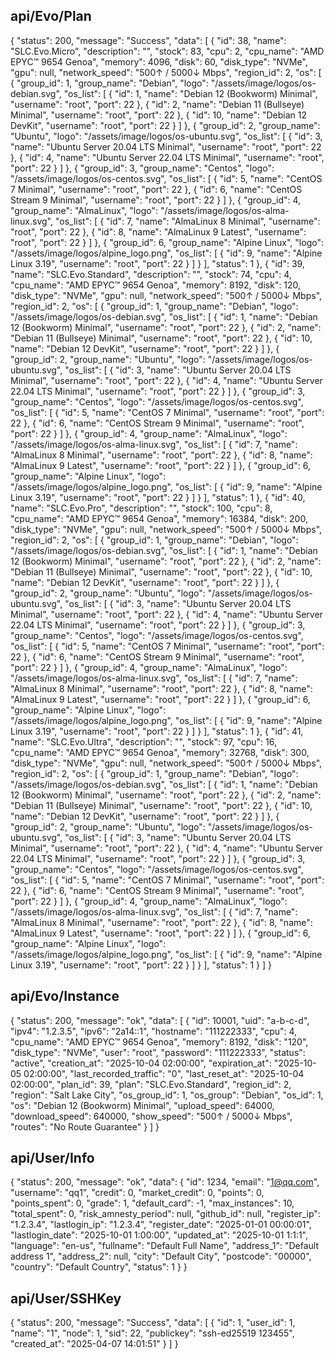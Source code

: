 ## api/Evo/Plan

{
  "status": 200,
  "message": "Success",
  "data": [
    {
      "id": 38,
      "name": "SLC.Evo.Micro",
      "description": "",
      "stock": 83,
      "cpu": 2,
      "cpu_name": "AMD EPYC™ 9654 Genoa",
      "memory": 4096,
      "disk": 60,
      "disk_type": "NVMe",
      "gpu": null,
      "network_speed": "500↑ / 5000↓ Mbps",
      "region_id": 2,
      "os": [
        {
          "group_id": 1,
          "group_name": "Debian",
          "logo": "/assets/image/logos/os-debian.svg",
          "os_list": [
            {
              "id": 1,
              "name": "Debian 12 (Bookworm) Minimal",
              "username": "root",
              "port": 22
            },
            {
              "id": 2,
              "name": "Debian 11 (Bullseye) Minimal",
              "username": "root",
              "port": 22
            },
            {
              "id": 10,
              "name": "Debian 12 DevKit",
              "username": "root",
              "port": 22
            }
          ]
        },
        {
          "group_id": 2,
          "group_name": "Ubuntu",
          "logo": "/assets/image/logos/os-ubuntu.svg",
          "os_list": [
            {
              "id": 3,
              "name": "Ubuntu Server 20.04 LTS Minimal",
              "username": "root",
              "port": 22
            },
            {
              "id": 4,
              "name": "Ubuntu Server 22.04 LTS Minimal",
              "username": "root",
              "port": 22
            }
          ]
        },
        {
          "group_id": 3,
          "group_name": "Centos",
          "logo": "/assets/image/logos/os-centos.svg",
          "os_list": [
            {
              "id": 5,
              "name": "CentOS 7 Minimal",
              "username": "root",
              "port": 22
            },
            {
              "id": 6,
              "name": "CentOS Stream 9 Minimal",
              "username": "root",
              "port": 22
            }
          ]
        },
        {
          "group_id": 4,
          "group_name": "AlmaLinux",
          "logo": "/assets/image/logos/os-alma-linux.svg",
          "os_list": [
            {
              "id": 7,
              "name": "AlmaLinux 8 Minimal",
              "username": "root",
              "port": 22
            },
            {
              "id": 8,
              "name": "AlmaLinux 9 Latest",
              "username": "root",
              "port": 22
            }
          ]
        },
        {
          "group_id": 6,
          "group_name": "Alpine Linux",
          "logo": "/assets/image/logos/alpine_logo.png",
          "os_list": [
            {
              "id": 9,
              "name": "Alpine Linux 3.19",
              "username": "root",
              "port": 22
            }
          ]
        }
      ],
      "status": 1
    },
    {
      "id": 39,
      "name": "SLC.Evo.Standard",
      "description": "",
      "stock": 74,
      "cpu": 4,
      "cpu_name": "AMD EPYC™ 9654 Genoa",
      "memory": 8192,
      "disk": 120,
      "disk_type": "NVMe",
      "gpu": null,
      "network_speed": "500↑ / 5000↓ Mbps",
      "region_id": 2,
      "os": [
        {
          "group_id": 1,
          "group_name": "Debian",
          "logo": "/assets/image/logos/os-debian.svg",
          "os_list": [
            {
              "id": 1,
              "name": "Debian 12 (Bookworm) Minimal",
              "username": "root",
              "port": 22
            },
            {
              "id": 2,
              "name": "Debian 11 (Bullseye) Minimal",
              "username": "root",
              "port": 22
            },
            {
              "id": 10,
              "name": "Debian 12 DevKit",
              "username": "root",
              "port": 22
            }
          ]
        },
        {
          "group_id": 2,
          "group_name": "Ubuntu",
          "logo": "/assets/image/logos/os-ubuntu.svg",
          "os_list": [
            {
              "id": 3,
              "name": "Ubuntu Server 20.04 LTS Minimal",
              "username": "root",
              "port": 22
            },
            {
              "id": 4,
              "name": "Ubuntu Server 22.04 LTS Minimal",
              "username": "root",
              "port": 22
            }
          ]
        },
        {
          "group_id": 3,
          "group_name": "Centos",
          "logo": "/assets/image/logos/os-centos.svg",
          "os_list": [
            {
              "id": 5,
              "name": "CentOS 7 Minimal",
              "username": "root",
              "port": 22
            },
            {
              "id": 6,
              "name": "CentOS Stream 9 Minimal",
              "username": "root",
              "port": 22
            }
          ]
        },
        {
          "group_id": 4,
          "group_name": "AlmaLinux",
          "logo": "/assets/image/logos/os-alma-linux.svg",
          "os_list": [
            {
              "id": 7,
              "name": "AlmaLinux 8 Minimal",
              "username": "root",
              "port": 22
            },
            {
              "id": 8,
              "name": "AlmaLinux 9 Latest",
              "username": "root",
              "port": 22
            }
          ]
        },
        {
          "group_id": 6,
          "group_name": "Alpine Linux",
          "logo": "/assets/image/logos/alpine_logo.png",
          "os_list": [
            {
              "id": 9,
              "name": "Alpine Linux 3.19",
              "username": "root",
              "port": 22
            }
          ]
        }
      ],
      "status": 1
    },
    {
      "id": 40,
      "name": "SLC.Evo.Pro",
      "description": "",
      "stock": 100,
      "cpu": 8,
      "cpu_name": "AMD EPYC™ 9654 Genoa",
      "memory": 16384,
      "disk": 200,
      "disk_type": "NVMe",
      "gpu": null,
      "network_speed": "500↑ / 5000↓ Mbps",
      "region_id": 2,
      "os": [
        {
          "group_id": 1,
          "group_name": "Debian",
          "logo": "/assets/image/logos/os-debian.svg",
          "os_list": [
            {
              "id": 1,
              "name": "Debian 12 (Bookworm) Minimal",
              "username": "root",
              "port": 22
            },
            {
              "id": 2,
              "name": "Debian 11 (Bullseye) Minimal",
              "username": "root",
              "port": 22
            },
            {
              "id": 10,
              "name": "Debian 12 DevKit",
              "username": "root",
              "port": 22
            }
          ]
        },
        {
          "group_id": 2,
          "group_name": "Ubuntu",
          "logo": "/assets/image/logos/os-ubuntu.svg",
          "os_list": [
            {
              "id": 3,
              "name": "Ubuntu Server 20.04 LTS Minimal",
              "username": "root",
              "port": 22
            },
            {
              "id": 4,
              "name": "Ubuntu Server 22.04 LTS Minimal",
              "username": "root",
              "port": 22
            }
          ]
        },
        {
          "group_id": 3,
          "group_name": "Centos",
          "logo": "/assets/image/logos/os-centos.svg",
          "os_list": [
            {
              "id": 5,
              "name": "CentOS 7 Minimal",
              "username": "root",
              "port": 22
            },
            {
              "id": 6,
              "name": "CentOS Stream 9 Minimal",
              "username": "root",
              "port": 22
            }
          ]
        },
        {
          "group_id": 4,
          "group_name": "AlmaLinux",
          "logo": "/assets/image/logos/os-alma-linux.svg",
          "os_list": [
            {
              "id": 7,
              "name": "AlmaLinux 8 Minimal",
              "username": "root",
              "port": 22
            },
            {
              "id": 8,
              "name": "AlmaLinux 9 Latest",
              "username": "root",
              "port": 22
            }
          ]
        },
        {
          "group_id": 6,
          "group_name": "Alpine Linux",
          "logo": "/assets/image/logos/alpine_logo.png",
          "os_list": [
            {
              "id": 9,
              "name": "Alpine Linux 3.19",
              "username": "root",
              "port": 22
            }
          ]
        }
      ],
      "status": 1
    },
    {
      "id": 41,
      "name": "SLC.Evo.Ultra",
      "description": "",
      "stock": 97,
      "cpu": 16,
      "cpu_name": "AMD EPYC™ 9654 Genoa",
      "memory": 32768,
      "disk": 300,
      "disk_type": "NVMe",
      "gpu": null,
      "network_speed": "500↑ / 5000↓ Mbps",
      "region_id": 2,
      "os": [
        {
          "group_id": 1,
          "group_name": "Debian",
          "logo": "/assets/image/logos/os-debian.svg",
          "os_list": [
            {
              "id": 1,
              "name": "Debian 12 (Bookworm) Minimal",
              "username": "root",
              "port": 22
            },
            {
              "id": 2,
              "name": "Debian 11 (Bullseye) Minimal",
              "username": "root",
              "port": 22
            },
            {
              "id": 10,
              "name": "Debian 12 DevKit",
              "username": "root",
              "port": 22
            }
          ]
        },
        {
          "group_id": 2,
          "group_name": "Ubuntu",
          "logo": "/assets/image/logos/os-ubuntu.svg",
          "os_list": [
            {
              "id": 3,
              "name": "Ubuntu Server 20.04 LTS Minimal",
              "username": "root",
              "port": 22
            },
            {
              "id": 4,
              "name": "Ubuntu Server 22.04 LTS Minimal",
              "username": "root",
              "port": 22
            }
          ]
        },
        {
          "group_id": 3,
          "group_name": "Centos",
          "logo": "/assets/image/logos/os-centos.svg",
          "os_list": [
            {
              "id": 5,
              "name": "CentOS 7 Minimal",
              "username": "root",
              "port": 22
            },
            {
              "id": 6,
              "name": "CentOS Stream 9 Minimal",
              "username": "root",
              "port": 22
            }
          ]
        },
        {
          "group_id": 4,
          "group_name": "AlmaLinux",
          "logo": "/assets/image/logos/os-alma-linux.svg",
          "os_list": [
            {
              "id": 7,
              "name": "AlmaLinux 8 Minimal",
              "username": "root",
              "port": 22
            },
            {
              "id": 8,
              "name": "AlmaLinux 9 Latest",
              "username": "root",
              "port": 22
            }
          ]
        },
        {
          "group_id": 6,
          "group_name": "Alpine Linux",
          "logo": "/assets/image/logos/alpine_logo.png",
          "os_list": [
            {
              "id": 9,
              "name": "Alpine Linux 3.19",
              "username": "root",
              "port": 22
            }
          ]
        }
      ],
      "status": 1
    }
  ]
}


## api/Evo/Instance

{
  "status": 200,
  "message": "ok",
  "data": [
    {
      "id": 10001,
      "uid": "a-b-c-d",
      "ipv4": "1.2.3.5",
      "ipv6": "2a14::1",
      "hostname": "111222333",
      "cpu": 4,
      "cpu_name": "AMD EPYC™ 9654 Genoa",
      "memory": 8192,
      "disk": "120",
      "disk_type": "NVMe",
      "user": "root",
      "password": "111222333",
      "status": "active",
      "creation_at": "2025-10-04 02:00:00",
      "expiration_at": "2025-10-05 02:00:00",
      "last_recorded_traffic": "0",
      "last_reset_at": "2025-10-04 02:00:00",
      "plan_id": 39,
      "plan": "SLC.Evo.Standard",
      "region_id": 2,
      "region": "Salt Lake City",
      "os_group_id": 1,
      "os_group": "Debian",
      "os_id": 1,
      "os": "Debian 12 (Bookworm) Minimal",
      "upload_speed": 64000,
      "download_speed": 640000,
      "show_speed": "500↑ / 5000↓ Mbps",
      "routes": "No Route Guarantee"
    }
  ]
}

## api/User/Info

{
  "status": 200,
  "message": "ok",
  "data": {
    "id": 1234,
    "email": "1@qq.com",
    "username": "qq1",
    "credit": 0,
    "market_credit": 0,
    "points": 0,
    "points_spent": 0,
    "grade": 1,
    "default_card": -1,
    "max_instances": 10,
    "total_spent": 0,
    "risk_amnesty_period": null,
    "github_id": null,
    "register_ip": "1.2.3.4",
    "lastlogin_ip": "1.2.3.4",
    "register_date": "2025-01-01 00:00:01",
    "lastlogin_date": "2025-10-01 1:00:00",
    "updated_at": "2025-10-01 1:1:1",
    "language": "en-us",
    "fullname": "Default Full Name",
    "address_1": "Default address 1",
    "address_2": null,
    "city": "Default City",
    "postcode": "00000",
    "country": "Default Country",
    "status": 1
  }
}


## api/User/SSHKey
{
  "status": 200,
  "message": "Success",
  "data": [
    {
      "id": 1,
      "user_id": 1,
      "name": "1",
      "node": 1,
      "sid": 22,
      "publickey": "ssh-ed25519 123455",
      "created_at": "2025-04-07 14:01:51"
    }
  ]
}